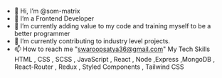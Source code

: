 - 👋 Hi, I’m @som-matrix
- 👀 I’m a Frontend Developer 
- 🌱 I’m currently adding value to my code and training myself to be a better programmer
- 💞️ I’m currently contributing to industry level projects.
- 📫 How to reach me "swaroopsatya36@gmail.com"
My Tech Skills
HTML , CSS , SCSS , JavaScript , React , Node ,Express ,MongoDB , React-Router , Redux , Styled Components , Tailwind CSS 
<!---
som-matrix/som-matrix is a ✨ special ✨ repository because its `README.md` (this file) appears on your GitHub profile.
You can click the Preview link to take a look at your changes.
--->
